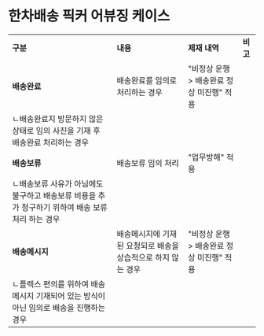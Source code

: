 # 한차배송 픽커 어뷰징 케이스

|  |  |  |  |
| --- | --- | --- | --- |
| **구분** | **내용** | **제재** **내역** | **비고** |
| **배송완료** | 배송완료를 임의로 처리하는 경우 | "비정상 운행 > 배송완료 정상 미진행" 적용 |  |
| ㄴ배송완료지 방문하지 않은 상태로 임의 사진을 기재 후 배송완료 처리하는 경우 |  |  |
| **배송보류** | 배송보류 임의 처리 | "업무방해" 적용 |  |
| ㄴ배송보류 사유가 아님에도 불구하고 배송보류 비용을 추가 청구하기 위하여 배송 보류 처리 하는 경우 |  |  |
| **배송메시지** | 배송메시지에 기재된 요청되로 배송을 상습적으로 하지 않는 경우 | "비정상 운행 > 배송완료 정상 미진행" 적용 |  |
| ㄴ플렉스 편의를 위하여 배송메시지 기재되어 있는 방식이 아닌 임의로 배송을 진행하는 경우 |  |  |